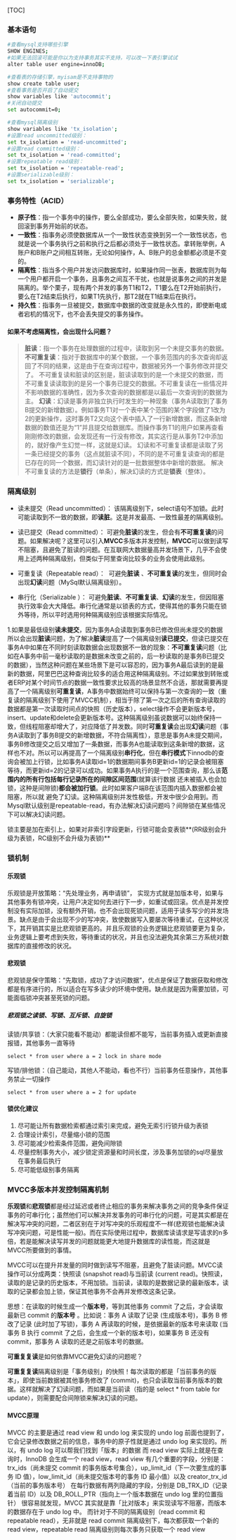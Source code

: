 [TOC]



### 基本语句

```bash
#查看mysql支持哪些引擎
SHOW ENGINES;
#如果无法回滚可能是你以为支持事务其实不支持，可以改一下表引擎试试
alter table user engine=innoDB;

#查看表的存储引擎，myisam是不支持事物的
show create table user;
#查看事务是否开启了自动提交
show variables like 'autocommit';
#关闭自动提交
set autocommit=0;

#查看mysql隔离级别
show variables like 'tx_isolation';
#设置read uncommitted级别：
set tx_isolation = 'read-uncommitted';
#设置read committed级别：
set tx_isolation = 'read-committed';
#设置repeatable read级别：
set tx_isolation = 'repeatable-read';
#设置serializable级别：
set tx_isolation = 'serializable';
```



### 事务特性（ACID）

- **原子性**：指一个事务中的操作，要么全部成功，要么全部失败，如果失败，就回滚到事务开始前的状态。
- **一致性**：指事务必须使数据库从一个一致性状态变换到另一个一致性状态，也就是说一个事务执行之前和执行之后都必须处于一致性状态。拿转账举例，A账户和B账户之间相互转账，无论如何操作，A、B账户的总金额都必须是不变的。
- **隔离性**：指当多个用户并发访问数据库时，如果操作同一张表，数据库则为每一个用户都开启一个事务，且事务之间互不干扰，也就是说事务之间的并发是隔离的。举个栗子，现有两个并发的事务T1和T2，T1要么在T2开始前执行，要么在T2结束后执行，如果T1先执行，那T2就在T1结束后在执行。
- **持久性**：指事务一旦被提交，数据库中数据的改变就是永久性的，即使断电或者宕机的情况下，也不会丢失提交的事务操作。

#### 如果不考虑隔离性，会出现什么问题？

> **脏读**：指一个事务在处理数据的过程中，读取到另一个未提交事务的数据。
> **不可重复读**：指对于数据库中的某个数据，一个事务范围内的多次查询却返回了不同的结果，这是由于在查询过程中，数据被另外一个事务修改并提交了。
> 不可重复读和脏读的区别是，脏读读取到的是一个未提交的数据，而不可重复读读取到的是另一个事务已提交的数据。不可重复读在一些情况并不影响数据的准确性，因为多次查询的数据都是以最后一次查询到的数据为主。
> **幻读**：幻读是事务非独立执行时发生的一种现象（事务A读取到了事务B提交的新增数据）。例如事务T1对一个表中某个范围的某个字段做了1改为2的更新操作，这时事务T2又向这个表中插入了一行新增数据，而这条新增数据的数值还是为“1”并且提交给数据库。而操作事务T1的用户如果再查看刚刚修改的数据，会发现还有一行没有修改，其实这行是从事务T2中添加的，就好像产生幻觉一样，这就是幻读。
> 幻读和不可重复读都是读取了另一条已经提交的事务（这点就脏读不同），不同的是不可重复读查询的都是已存在的同一个数据，而幻读针对的是一批数据整体中新增的数据。
> 解决不可重复读的方法是**锁行**（单条），解决幻读的方式是**锁表**（整体）。



### 隔离级别

- 读未提交（Read uncommitted）：
​       该隔离级别下，select语句不加锁。此时可能读取到不一致的数据，即**读脏**。这是并发最高、一致性最差的隔离级别。

- 读已提交（Read committed）：
  ​       可避免**脏读**的发生，但会有**不可重复读**的问题。如果解决呢？这里可以引入**MVCC**多版本并发控制，**MVCC**可以做到读写不阻塞，且避免了脏读的问题。在互联网大数据量高并发场景下，几乎不会使用上述两种隔离级别，但类似于阿里查询比较多的业务会使用此级别。

- 可重复读（Repeatable read）：
  ​       可避免**脏读** 、**不可重复读**的发生，但同时会出现**幻读**问题（MySql默认隔离级别）。

- 串行化（Serializable ）：
  ​       可避免**脏读**、**不可重复读**、**幻读**的发生，但因阻塞执行效率会大大降低。串行化通常是以锁表的方式，使得其他的事务只能在锁外等待，所以平时选用何种隔离级别应该根据实际情况。


1.如果是最低级别**读未提交**，因为事务A会读取到事务B已修改但尚未提交的数据所以会出现**脏读**问题，为了解决**脏读**提高了一个隔离级别**读已提交**，但读已提交在事务A中如果在不同时刻读取数据会出现数据不一致的现象：**不可重复读**问题（比如在A事务中前一毫秒读取的是数据未改变之前的，后一秒读取的是事务B已提交的数据），当然这种问题在某些场景下是可以容忍的，因为事务A最后读到的是最新的数据，阿里巴巴这种查询比较多的适合用这种隔离级别。不过如果放到转账或者ERP对某个时间节点的数据一致性要求比较高的场景显然不合适，那就需要再提高了一个隔离级别**可重复读**，A事务中数据始终可以保持与第一次查询的一致（重复读的隔离级别下使用了MVCC机制），相当于除了第一次之后的所有查询读取的数据都是第一次读取时间点的快照（历史版本），select操作不会更新版本号，insert、update和delete会更新版本号。这种隔离级别虽说数据可以始终保持一致，但线程阻塞却增大了，对应降低了并发数。同时**可重复读**会出现**幻读**问题（事务A读取到了事务B提交的新增数据，不符合隔离性），意思是事务A未提交期间，事务B修改提交之后又增加了一条数据，而事务A也能读取到这条新增的数据，这样也不对。所以可以再提高了一个隔离级别**串行化**，但在**串行模式**下innodb的查询会被加上行锁，比如事务A读取id=1的数据期间事务B更新id=1的记录会被阻塞等待，而更新id=2的记录可以成功。如果事务A执行的是一个范围查询，那么该**范围内的所有行包括每行记录所在的间隙区间范围**(就算该行数据 
还未被插入也会加锁，这种是间隙锁)**都会被加行锁**。此时如果客户端B在该范围内插入数据都会被阻塞，所以就 
避免了幻读。这种隔离级别并发性极低，开发中很少会用到。而Mysql默认级别是repeatable-read，有办法解决幻读问题吗？间隙锁在某些情况下可以解决幻读问题。

锁主要是加在索引上，如果对非索引字段更新，行锁可能会变表锁**(RR级别会升级为表锁，RC级别不会升级为表锁)** 



### 锁机制

#### 乐观锁

乐观锁是开放策略：“先处理业务，再申请锁”， 实现方式就是加版本号，如果与其他事务有锁冲突，让用户决定如何去进行下一步，如重试或回滚。优点是并发控制没有实际加锁，没有额外开销，也不会出现死锁问题，适用于读多写少的并发场景。缺点是由于会出现不少的写冲突，致使数据写入要屡次等待重试，在这种状况下，其开销其实是比悲观锁更高的。并且乐观锁的业务逻辑比悲观锁要更为复杂，业务逻辑上要考虑到失败，等待重试的状况，并且也没法避免其余第三方系统对数据库的直接修改的状况。

#### 悲观锁

悲观锁是保守策略：“先取锁，成功了才访问数据”，优点是保证了数据获取和修改都是有序进行的，所以适合在写多读少的环境中使用。缺点就是因为需要加锁，可能面临锁冲突甚至死锁的问题。

##### 悲观锁之读锁、写锁、互斥锁、⾃旋锁

读锁/共享锁：（大家只能看不能动）都能读但都不能写，当前事务插入或更新直接报错，其他事务一直等待

```mysql
select * from user where a = 2 lock in share mode
```

写锁/排他锁：（自己能动，其他人不能动，看也不行）当前事务任意操作，其他事务禁止一切操作

```mysql
select * from user where a = 2 for update
```



#### 锁优化建议

1. 尽可能让所有数据检索都通过索引来完成，避免无索引行锁升级为表锁
2. 合理设计索引，尽量缩小锁的范围
3. 尽可能减少检索条件范围，避免间隙锁
4. 尽量控制事务大小，减少锁定资源量和时间长度，涉及事务加锁的sql尽量放在事务最后执行
5. 尽可能低级别事务隔离



### MVCC多版本并发控制隔离机制

**乐观锁**和**悲观锁**都是经过延迟或者终止相应的事务来解决事务之间的竞争条件保证事务的可串行化；虽然他们可以解决并发事务的可串行化的问题，可是其实都是在解决写冲突的问题，二者区别在于对写冲突的乐观程度不一样(悲观锁也能解决读写冲突问题，可是性能一般)。而在实际使用过程中，数据库读请求是写请求的n多倍，若是能解决读写并发的问题就能更大地提升数据库的读性能，而这就是MVCC所要做到的事情。

MVCC可以在提升并发量的同时做到读写不阻塞，且避免了脏读问题。MVCC读操作可以分成两类：快照读 (snapshot read)与当前读 (current read)。快照读，读取的是记录的历史版本，不用加锁。当前读，读取的是数据记录的最新版本，读取的记录都会加上锁，保证其他事务不会再并发修改这条记录。

思想：在读取的时候生成一个**版本号**，等到其他事务 commit 了之后，才会读取最新已 commit 的**版本号** 。比如说：事务 A 读取了记录 (生成版本号)，事务 B 修改了记录 (此时加了写锁)，事务 A 再读取的时候，是依据最新的版本号来读取 (当事务 B 执行 commit 了之后，会生成一个新的版本号)，如果事务 B 还没有 commit，那事务 A 读取的还是之前版本号的数据。

**可重复复读**是如何依靠MVCC避免幻读的问题呢？

**可重复复读**隔离级别是「事务级别」的快照！每次读取的都是「当前事务的版本」，即使当前数据被其他事务修改了 (commit)，也只会读取当前事务版本的数据。这样就解决了幻读问题，而如果是当前读（指的是 select * from table for update），则需要配合间隙锁来解决幻读的问题。



#### MVCC原理

MVCC 的主要是通过 read view 和 undo log 来实现的
undo log 前面也提到了，它会记录修改数据之前的信息，事务中的原子性就是通过 undo log 来实现的。所以，有 undo log 可以帮我们找到「版本」的数据
而 read view 实际上就是在查询时，InnoDB 会生成一个 read view，read view 有几个重要的字段，分别是：trx_ids（尚未提交 commit 的事务版本号集合），up_limit_id（下一次要生成的事务 ID 值），low_limit_id（尚未提交版本号的事务 ID 最小值）以及 creator_trx_id（当前的事务版本号）
在每行数据有两列隐藏的字段，分别是 DB_TRX_ID（记录着当前 ID）以及 DB_ROLL_PTR（指向上一个版本数据在 undo log 里的位置指针）
很容易就发现，MVCC 其实就是靠「比对版本」来实现读写不阻塞，而版本的数据存在于 undo log 中。
而针对于不同的隔离级别（read commit 和 repeatable read），无非就是 read commit 隔离级别下，每次都获取一个新的 read view，repeatable read 隔离级别则每次事务只获取一个 read view